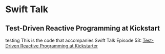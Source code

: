 # Swift Talk
## Test-Driven Reactive Programming at Kickstart
testing
This is the code that accompanies Swift Talk Episode 53: [Test-Driven Reactive Programming at Kickstarter](https://talk.objc.io/episodes/S01E53-test-driven-reactive-programming-at-kickstarer)
